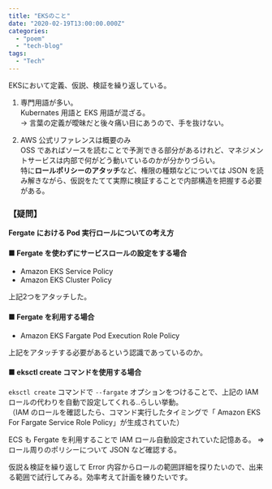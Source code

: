 ```yaml
---
title: "EKSのこと"
date: "2020-02-19T13:00:00.000Z"
categories: 
  - "poem"
  - "tech-blog"
tags: 
  - "Tech"
---
```


EKSにおいて定義、仮説、検証を繰り返している。  
1. 専門用語が多い。  
Kubernates 用語と EKS 用語が混ざる。  
→ 言葉の定義が曖昧だと後々痛い目にあうので、手を抜けない。

2. AWS 公式リファレンスは概要のみ   
OSS であればソースを読むことで予測できる部分があるけれど、マネジメントサービスは内部で何がどう動いているのかが分かりづらい。  
特に**ロールポリシーのアタッチ**など、権限の種類などについては JSON を読み解きながら、仮説をたてて実際に検証することで内部構造を把握する必要がある。

### 【疑問】  
**Fergate における Pod 実行ロールについての考え方**  
  
#### ■ Fergate を使わずにサービスロールの設定をする場合   
- Amazon EKS Service Policy  
- Amazon EKS Cluster Policy  
  
上記2つをアタッチした。

#### ■ Fergate を利用する場合  
- Amazon EKS Fargate Pod Execution Role Policy  
  
上記をアタッチする必要があるという認識であっているのか。

#### ■ eksctl create コマンドを使用する場合

`eksctl create` コマンドで `--fargate` オプションをつけることで、上記の IAM ロールの代わりを自動で設定してくれる..らしい挙動。  
（IAM のロールを確認したら、コマンド実行したタイミングで「 Amazon EKS For Fargate Service Role Policy」が生成されていた）
  
ECS も Fergate を利用することで IAM ロール自動設定されていた記憶ある。 => ロール周りのポリシーについて JSON など確認する。  
  
仮説＆検証を繰り返して Error 内容からロールの範囲詳細を探りたいので、出来る範囲で試行してみる。効率考えて計画を練りたいです。
